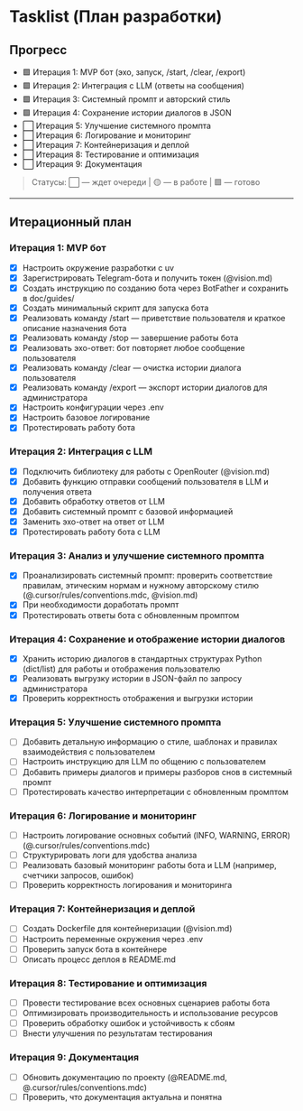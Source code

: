 # Tasklist (План разработки)

## Прогресс

- 🟩 Итерация 1: MVP бот (эхо, запуск, /start, /clear, /export)
- 🟩 Итерация 2: Интеграция с LLM (ответы на сообщения)
- 🟩 Итерация 3: Системный промпт и авторский стиль
- 🟩 Итерация 4: Сохранение истории диалогов в JSON
- ⬜️ Итерация 5: Улучшение системного промпта
- ⬜️ Итерация 6: Логирование и мониторинг
- ⬜️ Итерация 7: Контейнеризация и деплой
- ⬜️ Итерация 8: Тестирование и оптимизация
- ⬜️ Итерация 9: Документация

> Статусы: ⬜️ — ждет очереди | 🟡 — в работе | 🟩 — готово

---

## Итерационный план

### Итерация 1: MVP бот
- [x] Настроить окружение разработки с uv
- [x] Зарегистрировать Telegram-бота и получить токен (@vision.md)
- [x] Создать инструкцию по созданию бота через BotFather и сохранить в doc/guides/
- [x] Создать минимальный скрипт для запуска бота
- [x] Реализовать команду /start — приветствие пользователя и краткое описание назначения бота
- [x] Реализовать команду /stop — завершение работы бота
- [x] Реализовать эхо-ответ: бот повторяет любое сообщение пользователя
- [x] Реализовать команду /clear — очистка истории диалога пользователя
- [x] Реализовать команду /export — экспорт истории диалогов для администратора
- [x] Настроить конфигурации через .env
- [x] Настроить базовое логирование
- [x] Протестировать работу бота

### Итерация 2: Интеграция с LLM
- [x] Подключить библиотеку для работы с OpenRouter (@vision.md)
- [x] Добавить функцию отправки сообщений пользователя в LLM и получения ответа
- [x] Добавить обработку ответов от LLM
- [x] Добавить системный промпт с базовой информацией
- [x] Заменить эхо-ответ на ответ от LLM
- [x] Протестировать работу бота с LLM

### Итерация 3: Анализ и улучшение системного промпта
- [x] Проанализировать системный промпт: проверить соответствие правилам, этическим нормам и нужному авторскому стилю (@.cursor/rules/conventions.mdc, @vision.md)
- [x] При необходимости доработать промпт
- [x] Протестировать ответы бота с обновленным промптом

### Итерация 4: Сохранение и отображение истории диалогов
- [x] Хранить историю диалогов в стандартных структурах Python (dict/list) для работы и отображения пользователю
- [x] Реализовать выгрузку истории в JSON-файл по запросу администратора
- [x] Проверить корректность отображения и выгрузки истории

### Итерация 5: Улучшение системного промпта
- [ ] Добавить детальную информацию о стиле, шаблонах и правилах взаимодействия с пользователем
- [ ] Настроить инструкцию для LLM по общению с пользователем
- [ ] Добавить примеры диалогов и примеры разборов снов в системный промпт
- [ ] Протестировать качество интерпретации с обновленным промптом

### Итерация 6: Логирование и мониторинг
- [ ] Настроить логирование основных событий (INFO, WARNING, ERROR) (@.cursor/rules/conventions.mdc)
- [ ] Структурировать логи для удобства анализа
- [ ] Реализовать базовый мониторинг работы бота и LLM (например, счетчики запросов, ошибок)
- [ ] Проверить корректность логирования и мониторинга

### Итерация 7: Контейнеризация и деплой
- [ ] Создать Dockerfile для контейнеризации (@vision.md)
- [ ] Настроить переменные окружения через .env
- [ ] Проверить запуск бота в контейнере
- [ ] Описать процесс деплоя в README.md

### Итерация 8: Тестирование и оптимизация
- [ ] Провести тестирование всех основных сценариев работы бота
- [ ] Оптимизировать производительность и использование ресурсов
- [ ] Проверить обработку ошибок и устойчивость к сбоям
- [ ] Внести улучшения по результатам тестирования

### Итерация 9: Документация
- [ ] Обновить документацию по проекту (@README.md, @.cursor/rules/conventions.mdc)
- [ ] Проверить, что документация актуальна и понятна